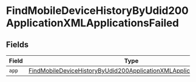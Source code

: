 # FindMobileDeviceHistoryByUdid200ApplicationXMLApplicationsFailed


## Fields

| Field                                                                                                                                                                 | Type                                                                                                                                                                  | Required                                                                                                                                                              | Description                                                                                                                                                           |
| --------------------------------------------------------------------------------------------------------------------------------------------------------------------- | --------------------------------------------------------------------------------------------------------------------------------------------------------------------- | --------------------------------------------------------------------------------------------------------------------------------------------------------------------- | --------------------------------------------------------------------------------------------------------------------------------------------------------------------- |
| `app`                                                                                                                                                                 | [FindMobileDeviceHistoryByUdid200ApplicationXMLApplicationsFailedApp](../../models/operations/findmobiledevicehistorybyudid200applicationxmlapplicationsfailedapp.md) | :heavy_minus_sign:                                                                                                                                                    | N/A                                                                                                                                                                   |